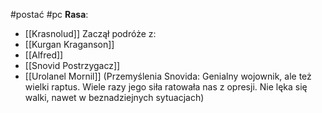 #postać #pc
**Rasa**:
- [[Krasnolud]]
Zaczął podróże z:
- [[Kurgan Kraganson]]
- [[Alfred]]
- [[Snovid Postrzygacz]]
- [[Urolanel Mornil]]
(Przemyślenia Snovida: Genialny wojownik, ale też wielki raptus. Wiele razy jego siła ratowała nas z opresji. Nie lęka się walki, nawet w beznadziejnych sytuacjach)